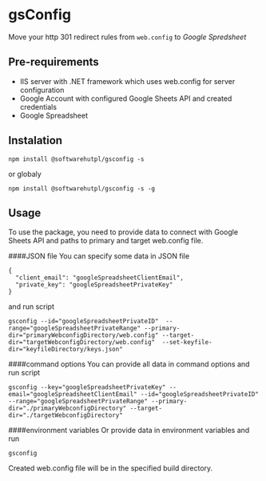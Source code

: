 
# gsConfig

Move your http 301 redirect rules from `web.config` to *Google Spredsheet*

## Pre-requirements
- IIS server with .NET framework which uses web.config for server configuration
- Google Account with configured Google Sheets API and created credentials
- Google Spreadsheet


## Instalation
`npm install @softwarehutpl/gsconfig -s`

or globaly

`npm install @softwarehutpl/gsconfig -s -g`

## Usage

To use the package, you need to provide data to connect with Google Sheets API and paths to primary and target web.config file.

####JSON file
You can specify some data in JSON file

```
{
  "client_email": "googleSpreadsheetClientEmail",
  "private_key": "googleSpreadsheetPrivateKey"
}
```
and run script
```$xslt
gsconfig --id="googleSpreadsheetPrivateID"  --range="googleSpreadsheetPrivateRange" --primary-dir="primaryWebconfigDirectory/web.config" --target-dir="targetWebconfigDirectory/web.config"  --set-keyfile-dir="keyfileDirectory/keys.json"
```

####command options
You can provide all data in command options and run script
```
gsconfig --key="googleSpreadsheetPrivateKey" --email="googleSpreadsheetClientEmail" --id="googleSpreadsheetPrivateID"  --range="googleSpreadsheetPrivateRange" --primary-dir="./primaryWebconfigDirectory" --target-dir="./targetWebconfigDirectory" 
```

####environment variables
Or provide data in environment variables and run
```
gsconfig
```


Created web.config file will be in the specified build directory.
